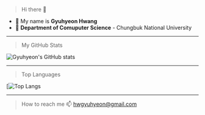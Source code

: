 > Hi there 👋
* 🧑 My name is **Gyuhyeon Hwang**
* 🌱 **Department of Comuputer Science** - Chungbuk National University

*****

> My GitHub Stats
> 
![Gyuhyeon's GitHub stats](https://github-readme-stats.vercel.app/api?username=hgyuhyeon&show_icons=true&theme=nightowl)


*****

> Top Languages
> 
[![Top Langs](https://github-readme-stats.vercel.app/api/top-langs/?username=hgyuhyeon&langs_count=8&layout=compact)

*****

> How to reach me
📫 hwgyuhyeon@gmail.com


<!--
**hgyuhyeon/hgyuhyeon** is a ✨ _special_ ✨ repository because its `README.md` (this file) appears on your GitHub profile.

Here are some ideas to get you started:

- 🔭 I’m currently working on ...
- 🌱 I’m currently learning ...
- 👯 I’m looking to collaborate on ...
- 🤔 I’m looking for help with ...
- 💬 Ask me about ...
- 📫 How to reach me: ...
- 😄 Pronouns: ...
- ⚡ Fun fact: ...
-->
